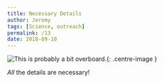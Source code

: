 ```yaml
---
title: Necessary Details
author: Jeremy
tags: [Science, outreach]
permalink: /13
date: 2018-09-10
---
```


![This is probably a *bit* overboard.](https://res.cloudinary.com/dh3hm8pb7/image/upload/c_scale,q_auto:best,w_615/v1533482815/NecessaryDetail.png){: .centre-image }

*All* the details are necessary!
